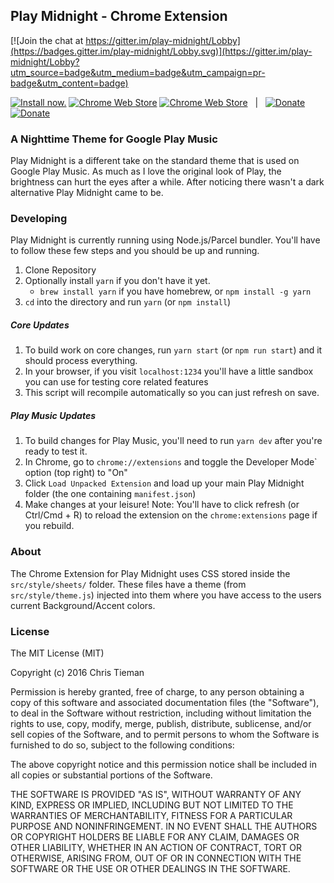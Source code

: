 ## Play Midnight - Chrome Extension

[![Join the chat at https://gitter.im/play-midnight/Lobby](https://badges.gitter.im/play-midnight/Lobby.svg)](https://gitter.im/play-midnight/Lobby?utm_source=badge&utm_medium=badge&utm_campaign=pr-badge&utm_content=badge)

[![Install now.](https://img.shields.io/badge/chrome%20web%20store-download-blue.svg)](https://chrome.google.com/webstore/detail/play-midnight-for-google/ljmjmhjkcgfmfdhgplikncgndbdeckci)
[![Chrome Web Store](https://img.shields.io/chrome-web-store/d/ljmjmhjkcgfmfdhgplikncgndbdeckci.svg)](https://chrome.google.com/webstore/detail/play-midnight-for-google/ljmjmhjkcgfmfdhgplikncgndbdeckci)
[![Chrome Web Store](https://img.shields.io/chrome-web-store/rating/ljmjmhjkcgfmfdhgplikncgndbdeckci.svg)](https://chrome.google.com/webstore/detail/play-midnight-for-google/ljmjmhjkcgfmfdhgplikncgndbdeckci)
&nbsp;&nbsp;|&nbsp;&nbsp;
[![Donate](https://img.shields.io/badge/Donate-PayPal-green.svg)](https://www.paypal.me/datducky)
[![Donate](https://img.shields.io/badge/Donate-Coinbase-green.svg)](https://www.coinbase.com/christieman)

### A Nighttime Theme for Google Play Music

Play Midnight is a different take on the standard theme that is used on Google Play Music. As much as I love the original look of Play, the brightness can hurt the eyes after a while. After noticing there wasn't a dark alternative Play Midnight came to be.

### Developing

Play Midnight is currently running using Node.js/Parcel bundler. You'll have to follow these few steps and you should be up and running.

1. Clone Repository
1. Optionally install `yarn` if you don't have it yet.
   * `brew install yarn` if you have homebrew, or `npm install -g yarn`
1. `cd` into the directory and run `yarn` (or `npm install`)

##### Core Updates

1. To build work on core changes, run `yarn start` (or `npm run start`) and it should process everything.
1. In your browser, if you visit `localhost:1234` you'll have a little sandbox you can use for testing core related features
1. This script will recompile automatically so you can just refresh on save.

##### Play Music Updates

1. To build changes for Play Music, you'll need to run `yarn dev` after you're ready to test it.
1. In Chrome, go to `chrome://extensions` and toggle the Developer Mode` option (top right) to "On"
1. Click `Load Unpacked Extension` and load up your main Play Midnight folder (the one containing `manifest.json`)
1. Make changes at your leisure! Note: You'll have to click refresh (or Ctrl/Cmd + R) to reload the extension on the `chrome:extensions` page if you rebuild.

### About

The Chrome Extension for Play Midnight uses CSS stored inside the `src/style/sheets/` folder. These files have a theme (from `src/style/theme.js`) injected into them where you have access to the users current Background/Accent colors.

### License

The MIT License (MIT)

Copyright (c) 2016 Chris Tieman

Permission is hereby granted, free of charge, to any person obtaining a copy
of this software and associated documentation files (the "Software"), to deal
in the Software without restriction, including without limitation the rights
to use, copy, modify, merge, publish, distribute, sublicense, and/or sell
copies of the Software, and to permit persons to whom the Software is
furnished to do so, subject to the following conditions:

The above copyright notice and this permission notice shall be included in all
copies or substantial portions of the Software.

THE SOFTWARE IS PROVIDED "AS IS", WITHOUT WARRANTY OF ANY KIND, EXPRESS OR
IMPLIED, INCLUDING BUT NOT LIMITED TO THE WARRANTIES OF MERCHANTABILITY,
FITNESS FOR A PARTICULAR PURPOSE AND NONINFRINGEMENT. IN NO EVENT SHALL THE
AUTHORS OR COPYRIGHT HOLDERS BE LIABLE FOR ANY CLAIM, DAMAGES OR OTHER
LIABILITY, WHETHER IN AN ACTION OF CONTRACT, TORT OR OTHERWISE, ARISING FROM,
OUT OF OR IN CONNECTION WITH THE SOFTWARE OR THE USE OR OTHER DEALINGS IN THE
SOFTWARE.
